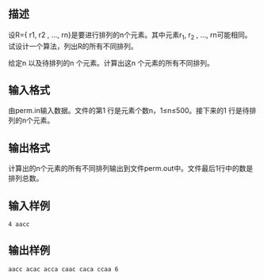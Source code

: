 ## 描述

<p> 设R={ r1, r2 , …, rn}是要进行排列的n个元素。其中元素r<sub>1</sub>, r<sub>2</sub> , …, rn可能相同。试设计一个算法，列出R的所有不同排列。 </p> <p> 给定n 以及待排列的n 个元素。计算出这n 个元素的所有不同排列。 </p>

## 输入格式

由perm.in输入数据。文件的第1 行是元素个数n，1≤n≤500。接下来的1 行是待排列的n个元素。

## 输出格式

计算出的n个元素的所有不同排列输出到文件perm.out中。文件最后1行中的数是排列总数。

## 输入样例

```plaintext
4 aacc
```

## 输出样例

```plaintext
aacc acac acca caac caca ccaa 6
```



 



 

